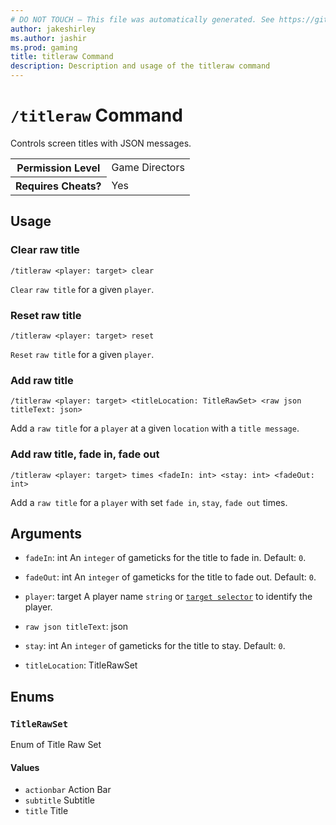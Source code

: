 ```yaml
---
# DO NOT TOUCH — This file was automatically generated. See https://github.com/mojang/minecraftapidocsgenerator to modify descriptions, examples, etc.
author: jakeshirley
ms.author: jashir
ms.prod: gaming
title: titleraw Command
description: Description and usage of the titleraw command
---
```

# `/titleraw` Command
Controls screen titles with JSON messages.

<table>
  <tr>
    <th>Permission Level</th>
    <td>Game Directors</td>
  </tr>
  <tr>
    <th>Requires Cheats?</th>
    <td>Yes</td>
  </tr>
</table>

## Usage
### Clear raw title
`/titleraw <player: target> clear`

`Clear` `raw title` for a given `player`.

### Reset raw title
`/titleraw <player: target> reset`

`Reset` `raw title` for a given `player`.

### Add raw title
`/titleraw <player: target> <titleLocation: TitleRawSet> <raw json titleText: json>`

Add a `raw title` for a `player` at a given `location` with a `title message`.

### Add raw title, fade in, fade out
`/titleraw <player: target> times <fadeIn: int> <stay: int> <fadeOut: int>`

Add a `raw title` for a `player` with set `fade in`, `stay`, `fade out` times.

## Arguments
- `fadeIn`: int
An `integer` of gameticks for the title to fade in.
Default: `0`.
- `fadeOut`: int
An `integer` of gameticks for the title to fade out.
Default: `0`.
- `player`: target
A player name `string` or [`target selector`](https://learn.microsoft.com/minecraft/creator/documents/commandsintroduction#target-selectors) to identify the player.
- `raw json titleText`: json

- `stay`: int
An `integer` of gameticks for the title to stay.
Default: `0`.
- `titleLocation`: TitleRawSet


## Enums
### `TitleRawSet`
Enum of Title Raw Set

#### Values
- `actionbar`
Action Bar
- `subtitle`
Subtitle
- `title`
Title
